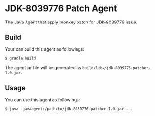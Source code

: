 # JDK-8039776 Patch Agent

The Java Agent that apply monkey patch for [JDK-8039776](https://bugs.openjdk.java.net/browse/JDK-8039776) issue.

## Build

Your can build this agent as followings:

    $ gradle build

The agent jar file will be generated as `build/libs/jdk-8039776-patcher-1.0.jar`.

## Usage

You can use this agent as followings:

    $ java -javaagent:/path/to/jdk-8039776-patcher-1.0.jar ...
